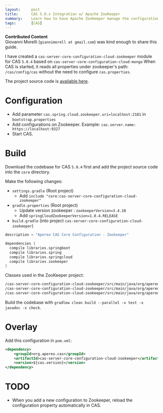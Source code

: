 ```yaml
---
layout:     post
title:      CAS 5.0.x Integration w/ Apache ZooKeeper
summary:    Learn how to have Apache ZooKeeper manage the configuration of CAS 5.0.x
tags:       [CAS]
---
```


<div class="alert alert-info">
  <strong>Contributed Content</strong><br/>Giovanni Morelli (<code>giannimorell at gmail.com</code>) was kind enough to share this guide.
</div>

I have created a `cas-server-core-configuration-cloud-zookeeper` module for CAS `5.0.4` based on `cas-server-core-configuration-cloud-mongo`
When CAS is started, it reads all properties under zookeeper's path: `/cas/config/cas` without the need to configure `cas.properties`.

The project source code is [available here](https://drive.google.com/file/d/0B984z5r9uFKgR3dNa3JIbm1lRnM/view).

# Configuration

- Add parameter `cas.spring.cloud.zookeeper.uri=localhost:2181` in `bootstrap.properties`
- Add configurations on Zookeeper. Example: `cas.server.name: https://localhost:9327`
- Start CAS.

# Build

Download the codebase for CAS `5.0.4` first and add the project source code into the `core` directory.

Make the following changes:

- `settings.gradle` (Root project)
  - Add `include "core:cas-server-core-configuration-cloud-zookeeper"`
- `gradle.properties` (Root project)
    - Update version zookeeper : `zookeeperVersion=3.4.10`
    - Add `springCloudZookeeperVersion=1.0.4.RELEASE`
- `build.gradle` (into project `cas-server-core-configuration-cloud-zookeeper`)

```groovy
description = "Apereo CAS Core Configuration - Zookeeper"

dependencies {
  compile libraries.springboot
  compile libraries.spring
  compile libraries.springcloud
  compile libraries.zookeeper
}
```

Classes used in the ZooKeeper project:

```bash
/cas-server-core-configuration-cloud-zookeeper/src/main/java/org/apereo/cas/ZookeeperPropertySource.java
/cas-server-core-configuration-cloud-zookeeper/src/main/java/org/apereo/cas/ZookeeperPropertySourceLocator.java
/cas-server-core-configuration-cloud-zookeeper/src/main/java/org/apereo/cas/config/ZookeeperCloudConfigBootstrapConfiguration.java
```

Build the codebase with `gradlew clean build --parallel -x test -x javadoc -x check`.

# Overlay

Add this configuration in `pom.xml`:

```xml
<dependency>
    <groupId>org.apereo.cas</groupId>
    <artifactId>cas-server-core-configuration-cloud-zookeeper</artifactId>
    <version>${cas.version}</version>
</dependency>
```

# TODO

- When you add a new configuration to Zookeeper, reload the configuration property automatically in CAS.
